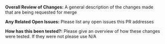 **Overall Review of Changes:**
A general description of the changes made that are being requested for merge

**Any Related Open Issues:**
Please list any open issues this PR addresses

**How has this been tested?:**
Please give an overview of how these changes were tested. If they were not please use N/A


